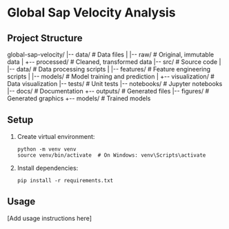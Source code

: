 # Global Sap Velocity Analysis

## Project Structure
global-sap-velocity/
|-- data/               # Data files
|   |-- raw/           # Original, immutable data
|   +-- processed/     # Cleaned, transformed data
|-- src/               # Source code
|   |-- data/          # Data processing scripts
|   |-- features/      # Feature engineering scripts
|   |-- models/        # Model training and prediction
|   +-- visualization/ # Data visualization
|-- tests/             # Unit tests
|-- notebooks/         # Jupyter notebooks
|-- docs/              # Documentation
+-- outputs/           # Generated files
    |-- figures/       # Generated graphics
    +-- models/        # Trained models

## Setup
1. Create virtual environment:
   ```
   python -m venv venv
   source venv/bin/activate  # On Windows: venv\Scripts\activate
   ```

2. Install dependencies:
   ```
   pip install -r requirements.txt
   ```

## Usage
[Add usage instructions here]
